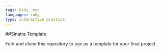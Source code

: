```yaml
---
tags: kids, mvc
languages: ruby
type: interactive practice
---
```


##Sinatra Template

Fork and clone this repository to use as a template for your final project.



